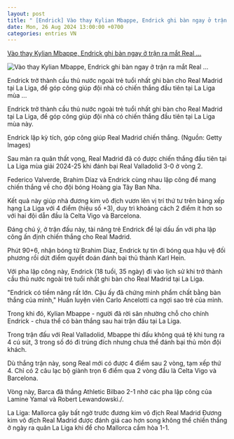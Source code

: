 ```yaml
---
layout: post
title: " [Endrick] Vào thay Kylian Mbappe, Endrick ghi bàn ngay ở trận ra mắt Real ..."
date: Mon, 26 Aug 2024 13:00:00 +0700
categories: entries VN
---
```

[Vào thay Kylian Mbappe, Endrick ghi bàn ngay ở trận ra mắt Real ...](https://www.vietnamplus.vn/la-liga-real-madrid-thang-tran-dau-sao-tre-di-vao-lich-su-post972514.vnp)

![Vào thay Kylian Mbappe, Endrick ghi bàn ngay ở trận ra mắt Real ...](https://imagev3.vietnamplus.vn/1200x630/Uploaded/2024/mzdic/2024_08_26/real-madrid-endrick-2608-3786.jpg.webp)

Endrick trở thành cầu thủ nước ngoài trẻ tuổi nhất ghi bàn cho Real Madrid tại La Liga, để góp công giúp đội nhà có chiến thắng đầu tiên tại La Liga mùa ...

Endrick trở thành cầu thủ nước ngoài trẻ tuổi nhất ghi bàn cho Real Madrid tại La Liga, để góp công giúp đội nhà có chiến thắng đầu tiên tại La Liga mùa này.

Endrick lập kỳ tích, góp công giúp Real Madrid chiến thắng. (Nguồn: Getty Images)

Sau màn ra quân thất vọng, Real Madrid đã có được chiến thắng đầu tiên tại La Liga mùa giải 2024-25 khi đánh bại Real Valladolid 3-0 ở vòng 2.

Federico Valverde, Brahim Díaz và Endrick cùng nhau lập công để mang chiến thắng về cho đội bóng Hoàng gia Tây Ban Nha.

Kết quả này giúp nhà đương kim vô địch vươn lên vị trí thứ tư trên bảng xếp hạng La Liga với 4 điểm (hiệu số +3), duy trì khoảng cách 2 điểm ít hơn so với hai đội dẫn đầu là Celta Vigo và Barcelona.

Đáng chú ý, ở trận đấu này, tài năng trẻ Endrick để lại dấu ấn với pha lập công ấn định chiến thắng cho Real Madrid.

Phút 90+6, nhận bóng từ Brahim Diaz, Endrick tự tin đi bóng qua hậu vệ đối phương rồi dứt điểm quyết đoán đánh bại thủ thành Karl Hein.

Với pha lập công này, Endrick (18 tuổi, 35 ngày) đi vào lịch sử khi trở thành cầu thủ nước ngoài trẻ tuổi nhất ghi bàn cho Real Madrid tại La Liga.

"Endrick có tiềm năng rất lớn. Cậu ấy đã chứng minh phẩm chất bằng bàn thắng của mình," Huấn luyện viên Carlo Ancelotti ca ngợi sao trẻ của mình.

Trong khi đó, Kylian Mbappe - người đã rời sân nhường chỗ cho chính Endrick - chưa thể có bàn thắng sau hai trận đấu tại La Liga.

Trong trận đấu với Real Valladolid, Mbappe thi đấu không quá tệ khi tung ra 4 cú sút, 3 trong số đó đi trúng đích nhưng chưa thể đánh bại thủ môn đội khách.

Dù thắng trận này, song Real mới có được 4 điểm sau 2 vòng, tạm xếp thứ 4. Chỉ có 2 câu lạc bộ giành trọn 6 điểm qua 2 vòng đầu là Celta Vigo và Barcelona.

Vòng này, Barca đã thắng Athletic Bilbao 2-1 nhờ các pha lập công của Lamine Yamal và Robert Lewandowski./.

La Liga: Mallorca gây bất ngờ trước đương kim vô địch Real Madrid Đương kim vô địch Real Madrid được đánh giá cao hơn song không thể chiến thắng ở ngày ra quân La Liga khi để cho Mallorca cầm hòa 1-1.


